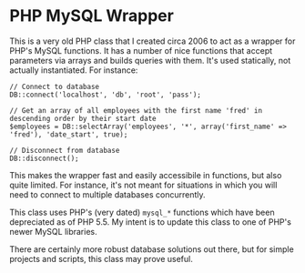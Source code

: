 PHP MySQL Wrapper
=================

This is a very old PHP class that I created circa 2006 to act as a wrapper for PHP's MySQL functions. It has a number of nice functions that accept parameters via arrays and builds queries with them. It's used statically, not actually instantiated. For instance:

    // Connect to database
    DB::connect('localhost', 'db', 'root', 'pass');

    // Get an array of all employees with the first name 'fred' in descending order by their start date
    $employees = DB::selectArray('employees', '*', array('first_name' => 'fred'), 'date_start', true);
    
    // Disconnect from database
    DB::disconnect();

This makes the wrapper fast and easily accessibile in functions, but also quite limited. For instance, it's not meant for situations in which you will need to connect to multiple databases concurrently.

This class uses PHP's (very dated) `mysql_*` functions which have been depreciated as of PHP 5.5. My intent is to update this class to one of PHP's newer MySQL libraries.

There are certainly more robust database solutions out there, but for simple projects and scripts, this class may prove useful.
